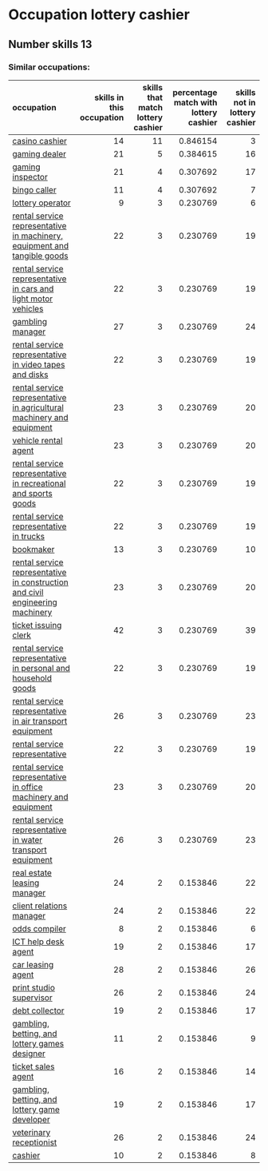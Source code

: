 # Occupation lottery cashier
## Number skills 13
### Similar occupations:
| occupation                                                                                                                                                        |   skills in this occupation |   skills that match lottery cashier |   percentage match with lottery cashier |   skills not in lottery cashier |
|:------------------------------------------------------------------------------------------------------------------------------------------------------------------|----------------------------:|------------------------------------:|----------------------------------------:|--------------------------------:|
| [casino cashier](casino_cashier.md)                                                                                                                               |                          14 |                                  11 |                                0.846154 |                               3 |
| [gaming dealer](gaming_dealer.md)                                                                                                                                 |                          21 |                                   5 |                                0.384615 |                              16 |
| [gaming inspector](gaming_inspector.md)                                                                                                                           |                          21 |                                   4 |                                0.307692 |                              17 |
| [bingo caller](bingo_caller.md)                                                                                                                                   |                          11 |                                   4 |                                0.307692 |                               7 |
| [lottery operator](lottery_operator.md)                                                                                                                           |                           9 |                                   3 |                                0.230769 |                               6 |
| [rental service representative in machinery, equipment and tangible goods](rental_service_representative_in_machinery,_equipment_and_tangible_goods.md)           |                          22 |                                   3 |                                0.230769 |                              19 |
| [rental service representative in cars and light motor vehicles](rental_service_representative_in_cars_and_light_motor_vehicles.md)                               |                          22 |                                   3 |                                0.230769 |                              19 |
| [gambling manager](gambling_manager.md)                                                                                                                           |                          27 |                                   3 |                                0.230769 |                              24 |
| [rental service representative in video tapes and disks](rental_service_representative_in_video_tapes_and_disks.md)                                               |                          22 |                                   3 |                                0.230769 |                              19 |
| [rental service representative in agricultural machinery and equipment](rental_service_representative_in_agricultural_machinery_and_equipment.md)                 |                          23 |                                   3 |                                0.230769 |                              20 |
| [vehicle rental agent](vehicle_rental_agent.md)                                                                                                                   |                          23 |                                   3 |                                0.230769 |                              20 |
| [rental service representative in recreational and sports goods](rental_service_representative_in_recreational_and_sports_goods.md)                               |                          22 |                                   3 |                                0.230769 |                              19 |
| [rental service representative in trucks](rental_service_representative_in_trucks.md)                                                                             |                          22 |                                   3 |                                0.230769 |                              19 |
| [bookmaker](bookmaker.md)                                                                                                                                         |                          13 |                                   3 |                                0.230769 |                              10 |
| [rental service representative in construction and civil engineering machinery](rental_service_representative_in_construction_and_civil_engineering_machinery.md) |                          23 |                                   3 |                                0.230769 |                              20 |
| [ticket issuing clerk](ticket_issuing_clerk.md)                                                                                                                   |                          42 |                                   3 |                                0.230769 |                              39 |
| [rental service representative in personal and household goods](rental_service_representative_in_personal_and_household_goods.md)                                 |                          22 |                                   3 |                                0.230769 |                              19 |
| [rental service representative in air transport equipment](rental_service_representative_in_air_transport_equipment.md)                                           |                          26 |                                   3 |                                0.230769 |                              23 |
| [rental service representative](rental_service_representative.md)                                                                                                 |                          22 |                                   3 |                                0.230769 |                              19 |
| [rental service representative in office machinery and equipment](rental_service_representative_in_office_machinery_and_equipment.md)                             |                          23 |                                   3 |                                0.230769 |                              20 |
| [rental service representative in water transport equipment](rental_service_representative_in_water_transport_equipment.md)                                       |                          26 |                                   3 |                                0.230769 |                              23 |
| [real estate leasing manager](real_estate_leasing_manager.md)                                                                                                     |                          24 |                                   2 |                                0.153846 |                              22 |
| [client relations manager](client_relations_manager.md)                                                                                                           |                          24 |                                   2 |                                0.153846 |                              22 |
| [odds compiler](odds_compiler.md)                                                                                                                                 |                           8 |                                   2 |                                0.153846 |                               6 |
| [ICT help desk agent](ICT_help_desk_agent.md)                                                                                                                     |                          19 |                                   2 |                                0.153846 |                              17 |
| [car leasing agent](car_leasing_agent.md)                                                                                                                         |                          28 |                                   2 |                                0.153846 |                              26 |
| [print studio supervisor](print_studio_supervisor.md)                                                                                                             |                          26 |                                   2 |                                0.153846 |                              24 |
| [debt collector](debt_collector.md)                                                                                                                               |                          19 |                                   2 |                                0.153846 |                              17 |
| [gambling, betting, and lottery games designer](gambling,_betting,_and_lottery_games_designer.md)                                                                 |                          11 |                                   2 |                                0.153846 |                               9 |
| [ticket sales agent](ticket_sales_agent.md)                                                                                                                       |                          16 |                                   2 |                                0.153846 |                              14 |
| [gambling, betting, and lottery game developer](gambling,_betting,_and_lottery_game_developer.md)                                                                 |                          19 |                                   2 |                                0.153846 |                              17 |
| [veterinary receptionist](veterinary_receptionist.md)                                                                                                             |                          26 |                                   2 |                                0.153846 |                              24 |
| [cashier](cashier.md)                                                                                                                                             |                          10 |                                   2 |                                0.153846 |                               8 |
